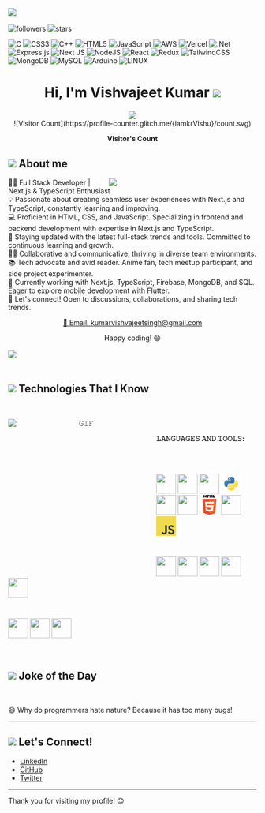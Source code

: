 <!--horizontal divider(gradiant)-->
<img src="https://user-images.githubusercontent.com/73097560/115834477-dbab4500-a447-11eb-908a-139a6edaec5c.gif">
<!--profile visit count-->

![followers](https://img.shields.io/github/followers/iamkrVishu?style=social)
![stars](https://img.shields.io/github/stars/iamkrVishu?style=social)

<!--
<img src="https://komarev.com/ghpvc/?username=iamkrVishu&label=Profile%20views&color=ce9927&style=flat" alt="GITHUB-USERNAME" /> 
-->
![C](https://img.shields.io/badge/c-%2300599C.svg?style=plastic&logo=c&logoColor=white) ![CSS3](https://img.shields.io/badge/css3-%231572B6.svg?style=plastic&logo=css3&logoColor=white) ![C++](https://img.shields.io/badge/c++-%2300599C.svg?style=plastic&logo=c%2B%2B&logoColor=white) ![HTML5](https://img.shields.io/badge/html5-%23E34F26.svg?style=plastic&logo=html5&logoColor=white) ![JavaScript](https://img.shields.io/badge/javascript-%23323330.svg?style=plastic&logo=javascript&logoColor=%23F7DF1E) ![AWS](https://img.shields.io/badge/AWS-%23FF9900.svg?style=plastic&logo=amazon-aws&logoColor=white) ![Vercel](https://img.shields.io/badge/vercel-%23000000.svg?style=plastic&logo=vercel&logoColor=white) ![.Net](https://img.shields.io/badge/.NET-5C2D91?style=plastic&logo=.net&logoColor=white) ![Express.js](https://img.shields.io/badge/express.js-%23404d59.svg?style=plastic&logo=express&logoColor=%2361DAFB) ![Next JS](https://img.shields.io/badge/Next-black?style=plastic&logo=next.js&logoColor=white) ![NodeJS](https://img.shields.io/badge/node.js-6DA55F?style=plastic&logo=node.js&logoColor=white) ![React](https://img.shields.io/badge/react-%2320232a.svg?style=plastic&logo=react&logoColor=%2361DAFB) ![Redux](https://img.shields.io/badge/redux-%23593d88.svg?style=plastic&logo=redux&logoColor=white) ![TailwindCSS](https://img.shields.io/badge/tailwindcss-%2338B2AC.svg?style=plastic&logo=tailwind-css&logoColor=white) ![MongoDB](https://img.shields.io/badge/MongoDB-%234ea94b.svg?style=plastic&logo=mongodb&logoColor=white) ![MySQL](https://img.shields.io/badge/mysql-%2300f.svg?style=plastic&logo=mysql&logoColor=white) ![Arduino](https://img.shields.io/badge/-Arduino-00979D?style=plastic&logo=Arduino&logoColor=white) ![LINUX](https://img.shields.io/badge/Linux-FCC624?style=plastic&logo=linux&logoColor=black)

<h1 align="center">Hi, I'm Vishvajeet Kumar <img src="https://media.giphy.com/media/hvRJCLFzcasrR4ia7z/giphy.gif" width="35"></h1>

<div align="center">
<img align="center" src="https://media.tenor.com/hIqInZE5_xMAAAAM/sharingan-itachi.gif" width="300"/>
</div>

<div align="center">
![Visitor Count](https://profile-counter.glitch.me/{iamkrVishu}/count.svg)
<p><b>Visitor's Count</b></p>
</div>

## <picture><img src="https://github.com/7oSkaaa/7oSkaaa/blob/main/Images/about_me.gif?raw=true" width=50px></picture> About me

<picture><img align="right" src="https://github.com/iamkrVishu/iamkrVishu/blob/main/abc.gif" width="300px"></picture>

👨‍💻 Full Stack Developer | Next.js & TypeScript Enthusiast  
💡 Passionate about creating seamless user experiences with Next.js and TypeScript, constantly learning and improving.  
💻 Proficient in HTML, CSS, and JavaScript. Specializing in frontend and backend development with expertise in Next.js and TypeScript.  
🌟 Staying updated with the latest full-stack trends and tools. Committed to continuous learning and growth.  
👨‍🔬 Collaborative and communicative, thriving in diverse team environments.  
📚 Tech advocate and avid reader. Anime fan, tech meetup participant, and side project experimenter.  
🌟 Currently working with Next.js, TypeScript, Firebase, MongoDB, and SQL. Eager to explore mobile development with Flutter.  
🚀 Let's connect! Open to discussions, collaborations, and sharing tech trends.

<div align="center">
<p><a href="mailto:kumarvishvajeetsingh@gmail.com">📧 Email: kumarvishvajeetsingh@gmail.com</a></p>
</div>

<div align="center">
Happy coding! 😄
</div>
<br>
<img src="https://user-images.githubusercontent.com/73097560/115834477-dbab4500-a447-11eb-908a-139a6edaec5c.gif"><br><br>

## <img src="https://media2.giphy.com/media/QssGEmpkyEOhBCb7e1/giphy.gif?cid=ecf05e47a0n3gi1bfqntqmob8g9aid1oyj2wr3ds3mg700bl&rid=giphy.gif" width=25> <b> Technologies That I Know</b>
<br>
<!--tech stack icons-->
<p align="center">
  <img align="left" height="300px" width="300px" alt="𝙶𝙸𝙵" src="https://media.tenor.com/65M0eCILpo0AAAAi/avatar-the-last-airbender-aang.gif"/>
<br/>

**𝙻𝙰𝙽𝙶𝚄𝙰𝙶𝙴𝚂 𝙰𝙽𝙳 𝚃𝙾𝙾𝙻𝚂:**

<br/>
<br/>

<code><img height="40" width="40" src="https://cdn.freebiesupply.com/logos/large/2x/react-1-logo-png-transparent.png"></code>
<code><img height="40" width="40" src="https://w7.pngwing.com/pngs/63/19/png-transparent-mongodb-database-nosql-postgresql-mongo-text-logo-business-thumbnail.png"></code>
<code><img height="40" width="40" src="https://images.vexels.com/media/users/3/166401/isolated/preview/b82aa7ac3f736dd78570dd3fa3fa9e24-java-programming-language-icon-by-vexels.png"></code>
<code><img height="40" width="40" src="https://raw.githubusercontent.com/github/explore/80688e429a7d4ef2fca1e82350fe8e3517d3494d/topics/python/python.png"></code>
<code><img height="40" width="40" src="https://www.naveedashfaq.me/img/c++.png"></code>
<code><img height="40" width="40" src="https://cdn.iconscout.com/icon/free/png-512/c-programming-569564.png"></code>
<code><img height="40" width="40" src="https://raw.githubusercontent.com/github/explore/80688e429a7d4ef2fca1e82350fe8e3517d3494d/topics/html/html.png"></code>
<code><img height="40" width="40" src="https://cdn.iconscout.com/icon/free/png-256/css-131-722685.png"></code>
<code><img height="40" width="40" src="https://raw.githubusercontent.com/github/explore/80688e429a7d4ef2fca1e82350fe8e3517d3494d/topics/javascript/javascript.png"></code>

#

<code><img height="40" width="40" src="https://upload.wikimedia.org/wikipedia/commons/thumb/3/3f/Git_icon.svg/1024px-Git_icon.svg.png"></code>
<code><img height="40" width="40" src="https://encrypted-tbn0.gstatic.com/images?q=tbn:ANd9GcSNL9gmNg9AaeH5Hj0C1A13skRf6vH5bOvG6A&usqp=CAU"></code>
<code><img height="40" width="40" src="https://www.vectorlogo.zone/logos/springio/springio-icon.svg"></code>
<code><img height="40" width="40" src="https://cdn-icons-png.flaticon.com/512/9193/9193016.png"></code>
<code><img height="40" width="40" src="https://static.cdnlogo.com/logos/n/11/nodejs.svg"></code>

#

<code><img height="40" width="40" src="https://logos-world.net/wp-content/uploads/2020/11/Firebase-Logo.png"></code>
<code><img height="40" width="40" src="https://upload.wikimedia.org/wikipedia/commons/thumb/9/94/Tailwind_CSS_Logo.svg/1200px-Tailwind_CSS_Logo.svg.png"></code>
<code><img height="40" width="40" src="https://cdn4.iconfinder.com/data/icons/iconsimple-logotype/512/vuejs-512.png"></code>
</p>
<br/>

## <img src="https://media2.giphy.com/media/I8mX0f8h1Qo5G7ciJc/giphy.gif" width="25"> Joke of the Day
<br>

😄 Why do programmers hate nature? Because it has too many bugs!

---

## <img src="https://media.giphy.com/media/XzA1DD6nCqToPxxaK9/giphy.gif" width="25"> Let's Connect!
- <a href="https://www.linkedin.com/in/kumarvishvajeetsingh/">LinkedIn</a>
- <a href="https://github.com/iamkrVishu">GitHub</a>
- <a href="https://twitter.com/iamkrVishu">Twitter</a>

---

Thank you for visiting my profile! 😊
